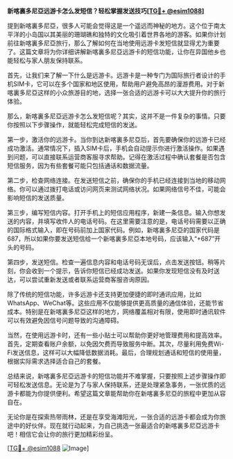 **新喀裏多尼亞远游卡怎么发短信？轻松掌握发送技巧[[TG💪+ @esim1088](https://t.me/s/esim1088)]**

提到新喀裏多尼亞，很多人可能会觉得这是一个遥远而神秘的地方。这个位于南太平洋的小岛国以其美丽的珊瑚礁和独特的文化吸引着世界各地的游客。如果你计划前往新喀裏多尼亞旅行，那么了解如何在当地使用远游卡发短信就显得尤为重要了。这篇文章将为你详细讲解新喀裏多尼亞远游卡的短信功能，让你在异国他乡也能轻松与家人朋友保持联系。

首先，让我们来了解一下什么是远游卡。远游卡是一种专门为国际旅行者设计的手机SIM卡，它可以在多个国家和地区使用，帮助用户避免高昂的漫游费用。对于新喀裏多尼亞这样的小众旅游目的地，选择一张合适的远游卡可以大大提升你的旅行体验。

那么，新喀裏多尼亞远游卡怎么发短信呢？其实，这并不是一件复杂的事情。只要你按照以下步骤操作，就能轻松完成短信的发送。

第一步，激活你的远游卡。当你到达新喀裏多尼亞后，首先要确保你的远游卡已经成功激活。通常情况下，插入SIM卡后，手机会自动提示你进行激活操作。如果遇到问题，可以直接联系运营商客服寻求帮助。记得在激活过程中确认套餐是否包含短信服务，因为有些套餐可能只包括通话和数据流量。

第二步，检查网络连接。在发送短信之前，确保你的手机已经连接到当地的移动网络。你可以通过拨打电话或访问网页来测试网络状况。如果网络信号不佳，可能会影响短信的发送质量。

第三步，编写短信内容。打开手机上的短信应用程序，新建一条信息。输入你想发送的内容，并填写收件人的电话号码。在这里需要注意的是，电话号码需要以正确的国际格式输入，即在号码前加上国家代码。例如，新喀裏多尼亞的国家代码是687，所以如果你要发送短信给一个新喀裏多尼亞本地号码，应该输入“+687”开头的号码。

第四步，发送短信。检查一遍信息内容和电话号码无误后，点击发送按钮。稍等片刻，你会收到一个提示，告诉你短信已经成功发送。如果你发现短信没有及时送达，可以尝试重新发送或者联系运营商客服咨询原因。

除了传统的短信功能，许多远游卡还支持更加便捷的即时通讯应用，比如WhatsApp、WeChat等。这些应用不仅能够提供更高质量的通信体验，还能节省成本。特别是在新喀裏多尼亞这样的地方，网络覆盖相对有限，使用即时通讯软件可以有效避免因信号问题导致的沟通障碍。

当然，在使用远游卡时，还有一些小贴士可以帮助你更好地管理费用和提高效率。首先，定期查看账户余额，以免因欠费而导致服务中断。其次，尽量利用免费Wi-Fi发送信息，这样可以大幅降低数据消耗。最后，合理规划通话和短信的使用量，根据实际需求选择适合自己的套餐。

总结来说，新喀裏多尼亞远游卡的短信功能并不难掌握，只要按照上述步骤操作即可轻松发送信息。无论是为了与家人保持联系，还是处理紧急事务，一张优质的远游卡都能为你提供便利。希望这篇文章能帮助你在新喀裏多尼亞的旅程中更加从容自在。

无论你是在探索热带雨林，还是在享受海滩阳光，一张合适的远游卡都会成为你旅途中的好伙伴。现在就行动起来，为自己挑选一张最适合的新喀裏多尼亞远游卡吧！相信它会让你的旅行更加精彩纷呈。

[[TG💪+ @esim1088](https://t.me/s/esim1088) ![Image](https://i.postimg.cc/4NQfJmqS/Snipaste-2025-05-13-00-14-12.png)]